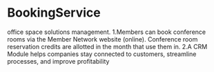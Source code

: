 # BookingService
office space solutions management. 
1.Members can book conference rooms via the Member Network website (online). 
Conference room reservation credits are allotted in the month that use them in.
2.A CRM Module helps companies stay connected to customers, streamline processes, and improve profitability
